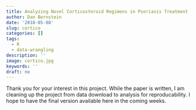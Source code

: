 ```yaml
---
title: Analyzing Novel Corticosteroid Regimens in Psoriasis Treatment
author: Dan Bernstein
date: '2018-05-08'
slug: cortico
categories: []
tags:
  - R
  - data-wrangling
description: ''
image: cortico.jpg
keywords: ''
draft: no
---
```


Thank you for your interest in this project. While the paper is written, I am cleaning up the project from data download to analysis for reproducability. I hope to have the final version available here in the coming weeks.
